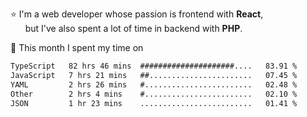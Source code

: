 ⭐ I'm a web developer whose passion is frontend with <b>React</b>,<br/>
&nbsp; &nbsp; &nbsp; but I've also spent a lot of time in backend with <b>PHP</b>.

📅 This month I spent my time on

<!--START_SECTION:waka-->

```txt
TypeScript   82 hrs 46 mins  #####################....   83.91 %
JavaScript   7 hrs 21 mins   ##.......................   07.45 %
YAML         2 hrs 26 mins   #........................   02.48 %
Other        2 hrs 4 mins    #........................   02.10 %
JSON         1 hr 23 mins    .........................   01.41 %
```

<!--END_SECTION:waka-->
